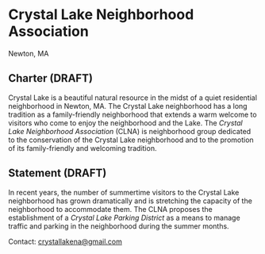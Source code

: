 
# Crystal Lake Neighborhood Association
Newton, MA

## Charter (DRAFT)

Crystal Lake is a beautiful natural resource in the midst of a quiet residential neighborhood in Newton, MA. The Crystal Lake neighborhood has a long tradition as a family-friendly neighborhood that extends a warm welcome to visitors who come to enjoy the neighborhood and the Lake. The *Crystal Lake Neighborhood Association* (CLNA) is neighborhood group dedicated to the conservation of the Crystal Lake neighborhood and to the promotion of its family-friendly and welcoming tradition. 

## Statement (DRAFT)

In recent years, the number of summertime visitors to the Crystal Lake neighborhood has grown dramatically and is stretching the capacity of the neighborhood to accommodate them. The CLNA proposes the establishment of a *Crystal Lake Parking District* as a means to manage traffic and parking in the neighborhood during the summer months.

Contact: crystallakena@gmail.com
